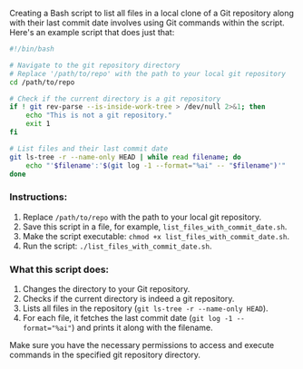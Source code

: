 Creating a Bash script to list all files in a local clone of a Git repository along with their last commit date involves using Git commands within the script. Here's an example script that does just that:

```bash
#!/bin/bash

# Navigate to the git repository directory
# Replace '/path/to/repo' with the path to your local git repository
cd /path/to/repo

# Check if the current directory is a git repository
if ! git rev-parse --is-inside-work-tree > /dev/null 2>&1; then
    echo "This is not a git repository."
    exit 1
fi

# List files and their last commit date
git ls-tree -r --name-only HEAD | while read filename; do
    echo "'$filename':'$(git log -1 --format="%ai" -- "$filename")'"
done
```

### Instructions:

1. Replace `/path/to/repo` with the path to your local git repository.
2. Save this script in a file, for example, `list_files_with_commit_date.sh`.
3. Make the script executable: `chmod +x list_files_with_commit_date.sh`.
4. Run the script: `./list_files_with_commit_date.sh`.

### What this script does:

1. Changes the directory to your Git repository.
2. Checks if the current directory is indeed a git repository.
3. Lists all files in the repository (`git ls-tree -r --name-only HEAD`).
4. For each file, it fetches the last commit date (`git log -1 --format="%ai"`) and prints it along with the filename.

Make sure you have the necessary permissions to access and execute commands in the specified git repository directory.